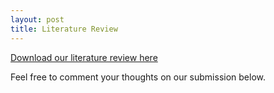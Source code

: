 ```yaml
---
layout: post
title: Literature Review
---
```


[Download our literature review here](/uploads/carvallo_rafols_LiteratureReview.pdf)

Feel free to comment your thoughts on our submission below.
